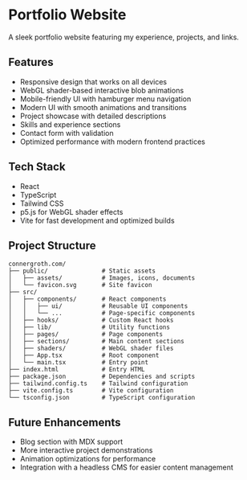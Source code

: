 # Portfolio Website

A sleek portfolio website featuring my experience, projects, and links.

## Features

- Responsive design that works on all devices
- WebGL shader-based interactive blob animations
- Mobile-friendly UI with hamburger menu navigation
- Modern UI with smooth animations and transitions
- Project showcase with detailed descriptions
- Skills and experience sections
- Contact form with validation
- Optimized performance with modern frontend practices

## Tech Stack

- React
- TypeScript
- Tailwind CSS
- p5.js for WebGL shader effects
- Vite for fast development and optimized builds

## Project Structure

```
connergroth.com/
├── public/               # Static assets
│   ├── assets/           # Images, icons, documents
│   └── favicon.svg       # Site favicon
├── src/
│   ├── components/       # React components
│   │   ├── ui/           # Reusable UI components
│   │   └── ...           # Page-specific components
│   ├── hooks/            # Custom React hooks
│   ├── lib/              # Utility functions
│   ├── pages/            # Page components
│   ├── sections/         # Main content sections
│   ├── shaders/          # WebGL shader files
│   ├── App.tsx           # Root component
│   └── main.tsx          # Entry point
├── index.html            # Entry HTML
├── package.json          # Dependencies and scripts
├── tailwind.config.ts    # Tailwind configuration
├── vite.config.ts        # Vite configuration
└── tsconfig.json         # TypeScript configuration
```

## Future Enhancements

- Blog section with MDX support
- More interactive project demonstrations
- Animation optimizations for performance
- Integration with a headless CMS for easier content management
